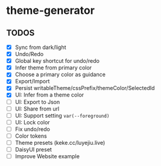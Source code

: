 # theme-generator

## TODOS

- [x] Sync from dark/light
- [x] Undo/Redo
- [x] Global key shortcut for undo/redo
- [x] Infer theme from primary color
- [x] Choose a primary color as guidance
- [x] Export/Import
- [x] Persist writableTheme/cssPrefix/themeColor/SelectedId
- [x] UI: Infer from a theme color
- [ ] UI: Export to Json
- [ ] UI: Share from url
- [ ] UI: Support setting `var(--foreground)`
- [ ] UI: Lock color
- [ ] Fix undo/redo
- [ ] Color tokens
- [ ] Theme presets (keke.cc/luyejiu.live)
- [ ] DaisyUI preset
- [ ] Improve Website example
